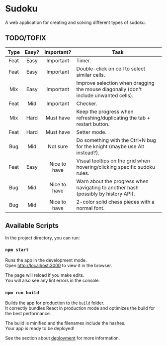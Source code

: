 # Sudoku

A web application for creating and solving different types of sudoku.

## TODO/TOFIX
| Type | Easy? |  Important?  | Task                                                                                 |
|:----:|:-----:|:------------:|--------------------------------------------------------------------------------------|
| Feat | Easy  |  Important   | Timer.                                                                               |
| Feat | Easy  |  Important   | Double-click on cell to select similar cells.                                        |
| Mix  | Easy  |  Important   | Improve selection when dragging the mouse diagonally (don't include unwanted cells). |
| Feat |  Mid  |  Important   | Checker.                                                                             |
| Mix  | Hard  |  Must have   | Keep the progress when refreshing/duplicating the tab + restart button.              |
| Feat | Hard  |  Must have   | Setter mode.                                                                         |
| Bug  |  Mid  |   Not sure   | Do something with the Ctrl+N bug for the knight (maybe use Alt instead?).            |
| Feat | Easy  | Nice to have | Visual tooltips on the grid when hovering/clicking specific sudoku rules.            |
| Bug  |  Mid  | Nice to have | Warn about the progress when navigating to another hash (possibly by history API).   |
| Bug  |  Mid  | Nice to have | 2-color solid chess pieces with a normal font.                                       |

## Available Scripts

In the project directory, you can run:

### `npm start`

Runs the app in the development mode.\
Open [http://localhost:3000](http://localhost:3000) to view it in the browser.

The page will reload if you make edits.\
You will also see any lint errors in the console.

### `npm run build`

Builds the app for production to the `build` folder.\
It correctly bundles React in production mode and optimizes the build for the best performance.

The build is minified and the filenames include the hashes.\
Your app is ready to be deployed!

See the section about [deployment](https://facebook.github.io/create-react-app/docs/deployment) for more information.
